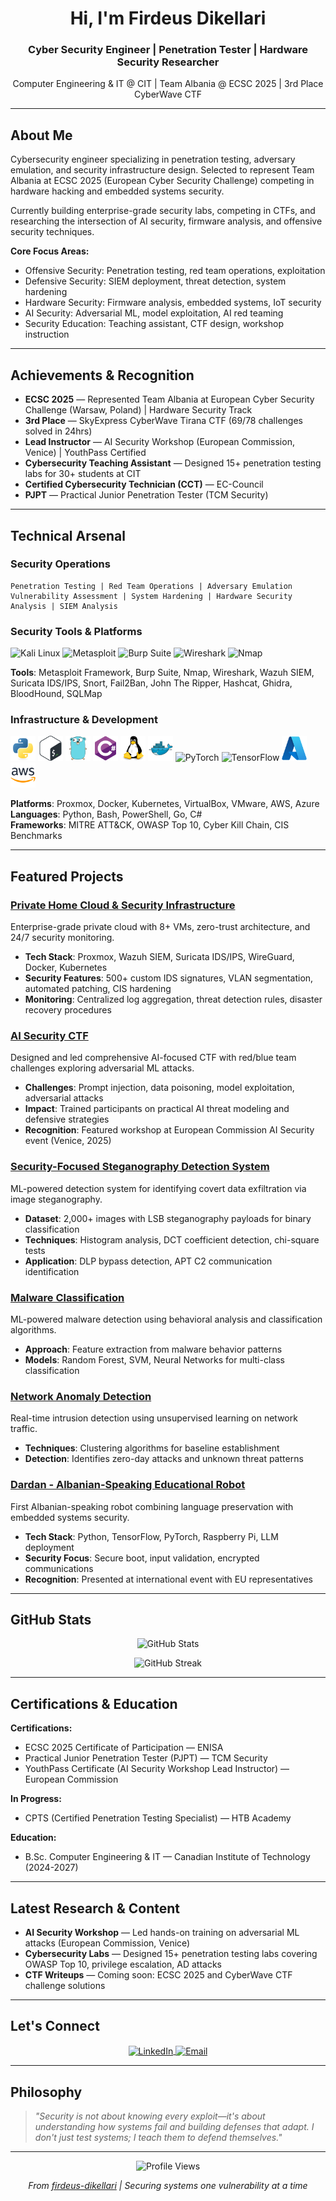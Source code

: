 <h1 align="center">Hi, I'm Firdeus Dikellari</h1>
<h3 align="center">Cyber Security Engineer | Penetration Tester | Hardware Security Researcher</h3>

<p align="center">
  Computer Engineering & IT @ CIT | Team Albania @ ECSC 2025 | 3rd Place CyberWave CTF
</p>

---

## About Me

Cybersecurity engineer specializing in penetration testing, adversary emulation, and security infrastructure design. Selected to represent Team Albania at ECSC 2025 (European Cyber Security Challenge) competing in hardware hacking and embedded systems security.

Currently building enterprise-grade security labs, competing in CTFs, and researching the intersection of AI security, firmware analysis, and offensive security techniques.

**Core Focus Areas:**
- Offensive Security: Penetration testing, red team operations, exploitation
- Defensive Security: SIEM deployment, threat detection, system hardening  
- Hardware Security: Firmware analysis, embedded systems, IoT security
- AI Security: Adversarial ML, model exploitation, AI red teaming
- Security Education: Teaching assistant, CTF design, workshop instruction

---

## Achievements & Recognition

- **ECSC 2025** — Represented Team Albania at European Cyber Security Challenge (Warsaw, Poland) | Hardware Security Track
- **3rd Place** — SkyExpress CyberWave Tirana CTF (69/78 challenges solved in 24hrs)
- **Lead Instructor** — AI Security Workshop (European Commission, Venice) | YouthPass Certified
- **Cybersecurity Teaching Assistant** — Designed 15+ penetration testing labs for 30+ students at CIT
- **Certified Cybersecurity Technician (CCT)** — EC-Council
- **PJPT** — Practical Junior Penetration Tester (TCM Security)

---

## Technical Arsenal

### Security Operations
```
Penetration Testing | Red Team Operations | Adversary Emulation
Vulnerability Assessment | System Hardening | Hardware Security Analysis | SIEM Analysis
```

### Security Tools & Platforms
<p align="left">
  <img src="https://img.shields.io/badge/Kali_Linux-557C94?style=for-the-badge&logo=kali-linux&logoColor=white" alt="Kali Linux"/>
  <img src="https://img.shields.io/badge/Metasploit-2596CD?style=for-the-badge&logo=metasploit&logoColor=white" alt="Metasploit"/>
  <img src="https://img.shields.io/badge/Burp_Suite-FF6633?style=for-the-badge&logo=burp-suite&logoColor=white" alt="Burp Suite"/>
  <img src="https://img.shields.io/badge/Wireshark-1679A7?style=for-the-badge&logo=wireshark&logoColor=white" alt="Wireshark"/>
  <img src="https://img.shields.io/badge/Nmap-0078D4?style=for-the-badge&logo=nmap&logoColor=white" alt="Nmap"/>
</p>

**Tools**: Metasploit Framework, Burp Suite, Nmap, Wireshark, Wazuh SIEM, Suricata IDS/IPS, Snort, Fail2Ban, John The Ripper, Hashcat, Ghidra, BloodHound, SQLMap

### Infrastructure & Development
<p align="left">
  <img src="https://raw.githubusercontent.com/devicons/devicon/master/icons/python/python-original.svg" alt="Python" width="40" height="40"/>
  <img src="https://raw.githubusercontent.com/devicons/devicon/master/icons/bash/bash-original.svg" alt="Bash" width="40" height="40"/>
  <img src="https://raw.githubusercontent.com/devicons/devicon/master/icons/go/go-original.svg" alt="Go" width="40" height="40"/>
  <img src="https://raw.githubusercontent.com/devicons/devicon/master/icons/csharp/csharp-original.svg" alt="C#" width="40" height="40"/>
  <img src="https://raw.githubusercontent.com/devicons/devicon/master/icons/linux/linux-original.svg" alt="Linux" width="40" height="40"/>
  <img src="https://raw.githubusercontent.com/devicons/devicon/master/icons/docker/docker-original.svg" alt="Docker" width="40" height="40"/>
  <img src="https://www.vectorlogo.zone/logos/pytorch/pytorch-icon.svg" alt="PyTorch" width="40" height="40"/>
  <img src="https://www.vectorlogo.zone/logos/tensorflow/tensorflow-icon.svg" alt="TensorFlow" width="40" height="40"/>
  <img src="https://raw.githubusercontent.com/devicons/devicon/master/icons/azure/azure-original.svg" alt="Azure" width="40" height="40"/>
  <img src="https://raw.githubusercontent.com/devicons/devicon/master/icons/amazonwebservices/amazonwebservices-original-wordmark.svg" alt="AWS" width="40" height="40"/>
</p>

**Platforms**: Proxmox, Docker, Kubernetes, VirtualBox, VMware, AWS, Azure  
**Languages**: Python, Bash, PowerShell, Go, C#  
**Frameworks**: MITRE ATT&CK, OWASP Top 10, Cyber Kill Chain, CIS Benchmarks

---

## Featured Projects

### [Private Home Cloud & Security Infrastructure](https://github.com/firdeus-dikellari/homelab)
Enterprise-grade private cloud with 8+ VMs, zero-trust architecture, and 24/7 security monitoring.
- **Tech Stack**: Proxmox, Wazuh SIEM, Suricata IDS/IPS, WireGuard, Docker, Kubernetes
- **Security Features**: 500+ custom IDS signatures, VLAN segmentation, automated patching, CIS hardening
- **Monitoring**: Centralized log aggregation, threat detection rules, disaster recovery procedures

### [AI Security CTF](https://github.com/firdeus-dikellari/AI-Security-CTF)
Designed and led comprehensive AI-focused CTF with red/blue team challenges exploring adversarial ML attacks.
- **Challenges**: Prompt injection, data poisoning, model exploitation, adversarial attacks
- **Impact**: Trained participants on practical AI threat modeling and defensive strategies
- **Recognition**: Featured workshop at European Commission AI Security event (Venice, 2025)

### [Security-Focused Steganography Detection System](https://github.com/firdeus-dikellari/stego-detection)
ML-powered detection system for identifying covert data exfiltration via image steganography.
- **Dataset**: 2,000+ images with LSB steganography payloads for binary classification
- **Techniques**: Histogram analysis, DCT coefficient detection, chi-square tests
- **Application**: DLP bypass detection, APT C2 communication identification

### [Malware Classification](https://github.com/firdeus-dikellari/Malware-Classification)
ML-powered malware detection using behavioral analysis and classification algorithms.
- **Approach**: Feature extraction from malware behavior patterns
- **Models**: Random Forest, SVM, Neural Networks for multi-class classification

### [Network Anomaly Detection](https://github.com/firdeus-dikellari/Network-Anomaly-Detection)
Real-time intrusion detection using unsupervised learning on network traffic.
- **Techniques**: Clustering algorithms for baseline establishment
- **Detection**: Identifies zero-day attacks and unknown threat patterns

### [Dardan - Albanian-Speaking Educational Robot](https://github.com/firdeus-dikellari/Dardan-Al/)
First Albanian-speaking robot combining language preservation with embedded systems security.
- **Tech Stack**: Python, TensorFlow, PyTorch, Raspberry Pi, LLM deployment
- **Security Focus**: Secure boot, input validation, encrypted communications
- **Recognition**: Presented at international event with EU representatives

---

## GitHub Stats

<p align="center">
  <img src="https://github-readme-stats.vercel.app/api?username=firdeus-dikellari&show_icons=true&theme=radical" alt="GitHub Stats" />
</p>

<p align="center">
  <img src="https://github-readme-streak-stats.herokuapp.com/?user=firdeus-dikellari&theme=radical" alt="GitHub Streak" />
</p>

---

## Certifications & Education

**Certifications:**
- ECSC 2025 Certificate of Participation — ENISA
- Practical Junior Penetration Tester (PJPT) — TCM Security
- YouthPass Certificate (AI Security Workshop Lead Instructor) — European Commission

**In Progress:**
- CPTS (Certified Penetration Testing Specialist) — HTB Academy

**Education:**
- B.Sc. Computer Engineering & IT — Canadian Institute of Technology (2024-2027)

---

## Latest Research & Content

- **AI Security Workshop** — Led hands-on training on adversarial ML attacks (European Commission, Venice)
- **Cybersecurity Labs** — Designed 15+ penetration testing labs covering OWASP Top 10, privilege escalation, AD attacks
- **CTF Writeups** — Coming soon: ECSC 2025 and CyberWave CTF challenge solutions

---

## Let's Connect

<p align="center">
<a href="https://linkedin.com/in/firdeus-dikellari" target="blank">
  <img align="center" src="https://raw.githubusercontent.com/rahuldkjain/github-profile-readme-generator/master/src/images/icons/Social/linked-in-alt.svg" alt="LinkedIn" height="30" width="40" />
</a>
<a href="mailto:firdeus.dikellari@cit.edu.al">
  <img align="center" src="https://img.shields.io/badge/Email-D14836?style=flat&logo=gmail&logoColor=white" alt="Email" height="30"/>
</a>
</p>

---

## Philosophy

> *"Security is not about knowing every exploit—it's about understanding how systems fail and building defenses that adapt. I don't just test systems; I teach them to defend themselves."*

---

<p align="center">
  <img src="https://komarev.com/ghpvc/?username=firdeus-dikellari&label=Profile%20views&color=0e75b6&style=flat" alt="Profile Views" />
</p>

<p align="center">
  <i>From <a href="https://github.com/firdeus-dikellari">firdeus-dikellari</a> | Securing systems one vulnerability at a time</i>
</p>
